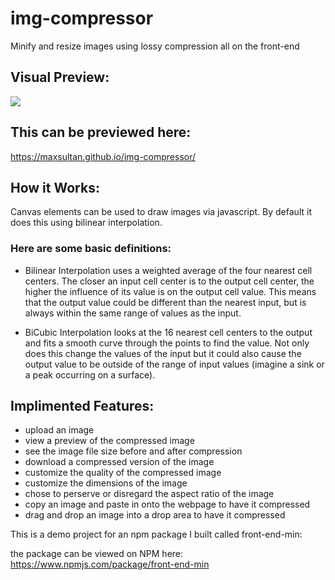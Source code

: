 # img-compressor

Minify and resize images using lossy compression all on the front-end

## Visual Preview:

<a href="https://maxsultan.github.io/img-compressor/"><kbd><img src="https://user-images.githubusercontent.com/59545347/128049202-fdd104d8-d855-4319-baec-8beb14d7b6e7.png" /></kbd></a>

## This can be previewed here:

https://maxsultan.github.io/img-compressor/

## How it Works:

Canvas elements can be used to draw images via javascript. By default it does this using bilinear interpolation.

### Here are some basic definitions:

- Bilinear Interpolation uses a weighted average of the four nearest cell centers. The closer an input cell center is to the output cell center, the higher the influence of its value is on the output cell value. This means that the output value could be different than the nearest input, but is always within the same range of values as the input.

- BiCubic Interpolation looks at the 16 nearest cell centers to the output and fits a smooth curve through the points to find the value. Not only does this change the values of the input but it could also cause the output value to be outside of the range of input values (imagine a sink or a peak occurring on a surface).

## Implimented Features:

- upload an image
- view a preview of the compressed image
- see the image file size before and after compression
- download a compressed version of the image
- customize the quality of the compressed image
- customize the dimensions of the image
- chose to perserve or disregard the aspect ratio of the image
- copy an image and paste in onto the webpage to have it compressed
- drag and drop an image into a drop area to have it compressed

This is a demo project for an npm package I built called front-end-min:

the package can be viewed on NPM here: https://www.npmjs.com/package/front-end-min
